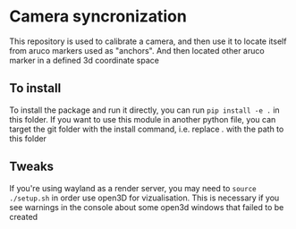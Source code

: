# Camera syncronization

This repository is used to calibrate a camera, and then use it to locate itself from aruco markers used as "anchors". And then located other aruco marker in a defined 3d coordinate space

## To install

 To install the package and run it directly, you can run `pip install -e .` in this folder. If you want to use this module in another python file, you can target the git folder with the install command, i.e. replace *.* with the path to this folder

## Tweaks

If you're using wayland as a render server, you may need to `source ./setup.sh` in order use open3D for vizualisation. This is necessary if you see warnings in the console about some open3d windows that failed to be created